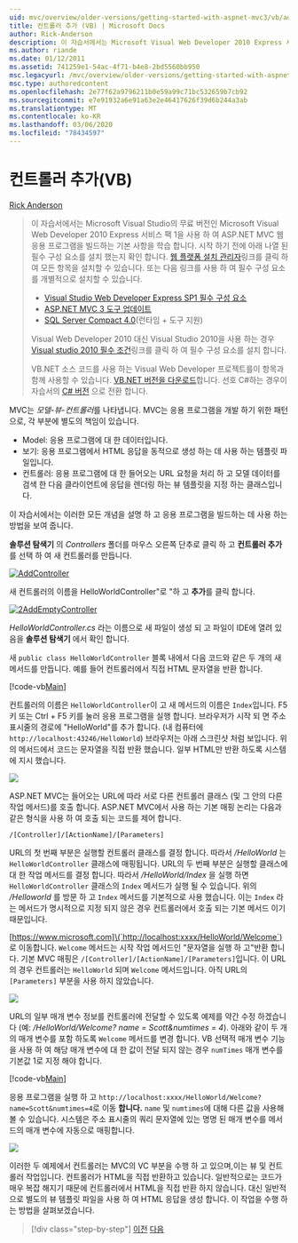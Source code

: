 ```yaml
---
uid: mvc/overview/older-versions/getting-started-with-aspnet-mvc3/vb/adding-a-controller
title: 컨트롤러 추가 (VB) | Microsoft Docs
author: Rick-Anderson
description: 이 자습서에서는 Microsoft Visual Web Developer 2010 Express 서비스 팩 1 (...)을 사용 하 여 ASP.NET MVC 웹 응용 프로그램을 빌드하는 기본 사항을 학습 합니다.
ms.author: riande
ms.date: 01/12/2011
ms.assetid: 741259e1-54ac-4f71-b4e8-2bd5560bb950
msc.legacyurl: /mvc/overview/older-versions/getting-started-with-aspnet-mvc3/vb/adding-a-controller
msc.type: authoredcontent
ms.openlocfilehash: 2e77f62a9796211b0e59a99c71bc532659b7cb92
ms.sourcegitcommit: e7e91932a6e91a63e2e46417626f39d6b244a3ab
ms.translationtype: MT
ms.contentlocale: ko-KR
ms.lasthandoff: 03/06/2020
ms.locfileid: "78434597"
---
```

# <a name="adding-a-controller-vb"></a>컨트롤러 추가(VB)

[Rick Anderson](https://twitter.com/RickAndMSFT)

> 이 자습서에서는 Microsoft Visual Studio의 무료 버전인 Microsoft Visual Web Developer 2010 Express 서비스 팩 1을 사용 하 여 ASP.NET MVC 웹 응용 프로그램을 빌드하는 기본 사항을 학습 합니다. 시작 하기 전에 아래 나열 된 필수 구성 요소를 설치 했는지 확인 합니다. [웹 플랫폼 설치 관리자](https://www.microsoft.com/web/gallery/install.aspx?appid=VWD2010SP1Pack)링크를 클릭 하 여 모든 항목을 설치할 수 있습니다. 또는 다음 링크를 사용 하 여 필수 구성 요소를 개별적으로 설치할 수 있습니다.
> 
> - [Visual Studio Web Developer Express SP1 필수 구성 요소](https://www.microsoft.com/web/gallery/install.aspx?appid=VWD2010SP1Pack)
> - [ASP.NET MVC 3 도구 업데이트](https://www.microsoft.com/web/gallery/install.aspx?appsxml=&amp;appid=MVC3)
> - [SQL Server Compact 4.0](https://www.microsoft.com/web/gallery/install.aspx?appid=SQLCE;SQLCEVSTools_4_0)(런타임 + 도구 지원)
> 
> Visual Web Developer 2010 대신 Visual Studio 2010을 사용 하는 경우 [Visual studio 2010 필수 조건](https://www.microsoft.com/web/gallery/install.aspx?appsxml=&amp;appid=VS2010SP1Pack)링크를 클릭 하 여 필수 구성 요소를 설치 합니다.
> 
> VB.NET 소스 코드를 사용 하는 Visual Web Developer 프로젝트를이 항목과 함께 사용할 수 있습니다. [VB.NET 버전을 다운로드](https://code.msdn.microsoft.com/Introduction-to-MVC-3-10d1b098)합니다. 선호 C#하는 경우이 자습서의 [ C# 버전](../cs/adding-a-controller.md) 으로 전환 합니다.

MVC는 *모델-뷰-컨트롤러*를 나타냅니다. MVC는 응용 프로그램을 개발 하기 위한 패턴으로, 각 부분에 별도의 책임이 있습니다.

- Model: 응용 프로그램에 대 한 데이터입니다.
- 보기: 응용 프로그램에서 HTML 응답을 동적으로 생성 하는 데 사용 하는 템플릿 파일입니다.
- 컨트롤러: 응용 프로그램에 대 한 들어오는 URL 요청을 처리 하 고 모델 데이터를 검색 한 다음 클라이언트에 응답을 렌더링 하는 뷰 템플릿을 지정 하는 클래스입니다.

이 자습서에서는 이러한 모든 개념을 설명 하 고 응용 프로그램을 빌드하는 데 사용 하는 방법을 보여 줍니다.

**솔루션 탐색기** 의 *Controllers* 폴더를 마우스 오른쪽 단추로 클릭 하 고 **컨트롤러 추가**를 선택 하 여 새 컨트롤러를 만듭니다.

[![AddController](adding-a-controller/_static/image2.png "AddController")](adding-a-controller/_static/image1.png)

새 컨트롤러의 이름을 HelloWorldController&quot;로 &quot;하 고 **추가**를 클릭 합니다.

[![2AddEmptyController](adding-a-controller/_static/image4.png "2AddEmptyController")](adding-a-controller/_static/image3.png)

*HelloWorldController.cs* 라는 이름으로 새 파일이 생성 되 고 파일이 IDE에 열려 있음을 **솔루션 탐색기** 에서 확인 합니다.

새 `public class HelloWorldController` 블록 내에서 다음 코드와 같은 두 개의 새 메서드를 만듭니다. 예를 들어 컨트롤러에서 직접 HTML 문자열을 반환 합니다.

[!code-vb[Main](adding-a-controller/samples/sample1.vb)]

컨트롤러의 이름은 `HelloWorldController`이 고 새 메서드의 이름은 `Index`입니다. F5 키 또는 Ctrl + F5 키를 눌러 응용 프로그램을 실행 합니다. 브라우저가 시작 되 면 주소 표시줄의 경로에 &quot;HelloWorld&quot;를 추가 합니다. (내 컴퓨터에 `http://localhost:43246/HelloWorld`) 브라우저는 아래 스크린샷 처럼 보입니다. 위의 메서드에서 코드는 문자열을 직접 반환 했습니다. 일부 HTML만 반환 하도록 시스템에 지시 했습니다.

![](adding-a-controller/_static/image5.png)

ASP.NET MVC는 들어오는 URL에 따라 서로 다른 컨트롤러 클래스 (및 그 안의 다른 작업 메서드)를 호출 합니다. ASP.NET MVC에서 사용 하는 기본 매핑 논리는 다음과 같은 형식을 사용 하 여 호출 되는 코드를 제어 합니다.

`/[Controller]/[ActionName]/[Parameters]`

URL의 첫 번째 부분은 실행할 컨트롤러 클래스를 결정 합니다. 따라서 */HelloWorld* 는 `HelloWorldController` 클래스에 매핑됩니다. URL의 두 번째 부분은 실행할 클래스에 대 한 작업 메서드를 결정 합니다. 따라서 */HelloWorld/Index* 을 실행 하면 `HelloWorldController` 클래스의 `Index` 메서드가 실행 될 수 있습니다. 위의 */Helloworld* 를 방문 하 고 `Index` 메서드를 기본적으로 사용 했습니다. 이는 `Index` 라는 메서드가 명시적으로 지정 되지 않은 경우 컨트롤러에서 호출 되는 기본 메서드 이기 때문입니다.

[https://www.microsoft.com]\(`http://localhost:xxxx/HelloWorld/Welcome`) 로 이동합니다. `Welcome` 메서드는 시작 작업 메서드인 &quot;문자열을 실행 하 고&quot;반환 합니다. 기본 MVC 매핑은 `/[Controller]/[ActionName]/[Parameters]`입니다. 이 URL의 경우 컨트롤러는 `HelloWorld` 되며 `Welcome` 메서드입니다. 아직 URL의 `[Parameters]` 부분을 사용 하지 않았습니다.

![](adding-a-controller/_static/image6.png)

URL의 일부 매개 변수 정보를 컨트롤러에 전달할 수 있도록 예제를 약간 수정 하겠습니다 (예: */HelloWorld/Welcome? name = Scott&amp;numtimes = 4*). 아래와 같이 두 개의 매개 변수를 포함 하도록 `Welcome` 메서드를 변경 합니다. VB 선택적 매개 변수 기능을 사용 하 여 해당 매개 변수에 대 한 값이 전달 되지 않는 경우 `numTimes` 매개 변수를 기본값 1로 지정 해야 합니다.

[!code-vb[Main](adding-a-controller/samples/sample2.vb)]

응용 프로그램을 실행 하 고 `http://localhost:xxxx/HelloWorld/Welcome?name=Scott&numtimes=4`로 이동 **합니다.** `name` 및 `numtimes`에 대해 다른 값을 사용해 볼 수 있습니다. 시스템은 주소 표시줄의 쿼리 문자열에 있는 명명 된 매개 변수를 메서드의 매개 변수에 자동으로 매핑합니다.

![](adding-a-controller/_static/image7.png)

이러한 두 예제에서 컨트롤러는 MVC의 VC 부분을 수행 하 고 있으며,이는 뷰 및 컨트롤러 작업입니다. 컨트롤러가 HTML을 직접 반환하고 있습니다. 일반적으로는 코드가 매우 복잡 해지기 때문에 컨트롤러에서 HTML을 직접 반환 하지 않습니다. 대신 일반적으로 별도의 뷰 템플릿 파일을 사용 하 여 HTML 응답을 생성 합니다. 이 작업을 수행 하는 방법을 살펴보겠습니다.

> [!div class="step-by-step"]
> [이전](intro-to-aspnet-mvc-3.md)
> [다음](adding-a-view.md)
